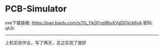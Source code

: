 # PCB-Simulator

exe下载链接: https://pan.baidu.com/s/1G_YkGFnq96uXVgDGVck6yA 密码: qh3r

<hr />

上机实验作业，写了两天，总之实现了就好
